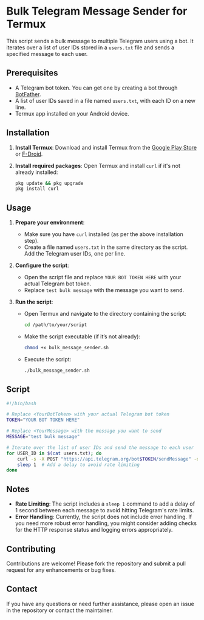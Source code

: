# Bulk Telegram Message Sender for Termux

This script sends a bulk message to multiple Telegram users using a bot. It iterates over a list of user IDs stored in a `users.txt` file and sends a specified message to each user.

## Prerequisites

- A Telegram bot token. You can get one by creating a bot through [BotFather](https://core.telegram.org/bots#botfather).
- A list of user IDs saved in a file named `users.txt`, with each ID on a new line.
- Termux app installed on your Android device.

## Installation

1. **Install Termux**:
   Download and install Termux from the [Google Play Store](https://play.google.com/store/apps/details?id=com.termux) or [F-Droid](https://f-droid.org/en/packages/com.termux/).

2. **Install required packages**:
   Open Termux and install `curl` if it's not already installed:
   ```sh
   pkg update && pkg upgrade
   pkg install curl
   ```

## Usage

1. **Prepare your environment**:
    - Make sure you have `curl` installed (as per the above installation step).
    - Create a file named `users.txt` in the same directory as the script. Add the Telegram user IDs, one per line.

2. **Configure the script**:
    - Open the script file and replace `YOUR BOT TOKEN HERE` with your actual Telegram bot token.
    - Replace `test bulk message` with the message you want to send.

3. **Run the script**:
    - Open Termux and navigate to the directory containing the script:
      ```sh
      cd /path/to/your/script
      ```
    - Make the script executable (if it’s not already):
      ```sh
      chmod +x bulk_message_sender.sh
      ```
    - Execute the script:
      ```sh
      ./bulk_message_sender.sh
      ```

## Script

```bash
#!/bin/bash

# Replace <YourBotToken> with your actual Telegram bot token
TOKEN="YOUR BOT TOKEN HERE"

# Replace <YourMessage> with the message you want to send
MESSAGE="test bulk message"

# Iterate over the list of user IDs and send the message to each user
for USER_ID in $(cat users.txt); do
    curl -s -X POST "https://api.telegram.org/bot$TOKEN/sendMessage" -d "chat_id=$USER_ID&text=$MESSAGE" > /dev/null
    sleep 1  # Add a delay to avoid rate limiting
done
```

## Notes

- **Rate Limiting**: The script includes a `sleep 1` command to add a delay of 1 second between each message to avoid hitting Telegram's rate limits.
- **Error Handling**: Currently, the script does not include error handling. If you need more robust error handling, you might consider adding checks for the HTTP response status and logging errors appropriately.

## Contributing

Contributions are welcome! Please fork the repository and submit a pull request for any enhancements or bug fixes.

## Contact

If you have any questions or need further assistance, please open an issue in the repository or contact the maintainer.
